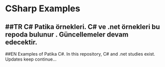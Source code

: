 # CSharp Examples

##TR
C# Patika örnekleri. C# ve .net örnekleri bu repoda bulunur . Güncellemeler devam edecektir.
--------------------------------------------------------------------------------------------
##EN
Examples of Patika C#. In this repository, C# and .net studies exist. Updates keep continue...
